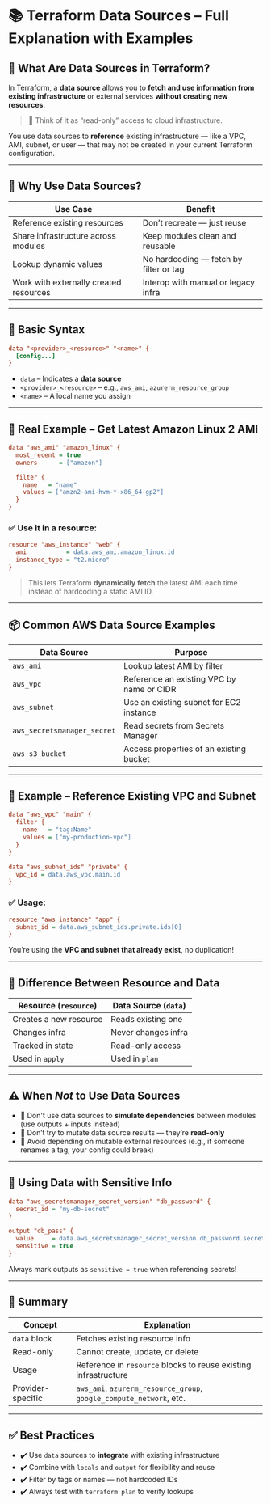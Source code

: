 # 📚 Terraform Data Sources – Full Explanation with Examples

## 🧠 What Are Data Sources in Terraform?

In Terraform, a **data source** allows you to **fetch and use information from existing infrastructure** or external services **without creating new resources**.

> 🔎 Think of it as “read-only” access to cloud infrastructure.

You use data sources to **reference** existing infrastructure — like a VPC, AMI, subnet, or user — that may not be created in your current Terraform configuration.

---

## 🎯 Why Use Data Sources?

| Use Case                               | Benefit                                |
| -------------------------------------- | -------------------------------------- |
| Reference existing resources           | Don’t recreate — just reuse            |
| Share infrastructure across modules    | Keep modules clean and reusable        |
| Lookup dynamic values                  | No hardcoding — fetch by filter or tag |
| Work with externally created resources | Interop with manual or legacy infra    |

---

## 🔧 Basic Syntax

```ini
data "<provider>_<resource>" "<name>" {
  [config...]
}
```

- `data` – Indicates a **data source**
- `<provider>_<resource>` – e.g., `aws_ami`, `azurerm_resource_group`
- `<name>` – A local name you assign

---

## 🧪 Real Example – Get Latest Amazon Linux 2 AMI

```ini
data "aws_ami" "amazon_linux" {
  most_recent = true
  owners      = ["amazon"]

  filter {
    name   = "name"
    values = ["amzn2-ami-hvm-*-x86_64-gp2"]
  }
}
```

### ✅ Use it in a resource:

```ini
resource "aws_instance" "web" {
  ami           = data.aws_ami.amazon_linux.id
  instance_type = "t2.micro"
}
```

> This lets Terraform **dynamically fetch** the latest AMI each time instead of hardcoding a static AMI ID.

---

## 📦 Common AWS Data Source Examples

| Data Source                 | Purpose                                   |
| --------------------------- | ----------------------------------------- |
| `aws_ami`                   | Lookup latest AMI by filter               |
| `aws_vpc`                   | Reference an existing VPC by name or CIDR |
| `aws_subnet`                | Use an existing subnet for EC2 instance   |
| `aws_secretsmanager_secret` | Read secrets from Secrets Manager         |
| `aws_s3_bucket`             | Access properties of an existing bucket   |

---

## 🧱 Example – Reference Existing VPC and Subnet

```ini
data "aws_vpc" "main" {
  filter {
    name   = "tag:Name"
    values = ["my-production-vpc"]
  }
}

data "aws_subnet_ids" "private" {
  vpc_id = data.aws_vpc.main.id
}
```

### ✅ Usage:

```ini
resource "aws_instance" "app" {
  subnet_id = data.aws_subnet_ids.private.ids[0]
}
```

You’re using the **VPC and subnet that already exist**, no duplication!

---

## 🔄 Difference Between Resource and Data

| Resource (`resource`)  | Data Source (`data`) |
| ---------------------- | -------------------- |
| Creates a new resource | Reads existing one   |
| Changes infra          | Never changes infra  |
| Tracked in state       | Read-only access     |
| Used in `apply`        | Used in `plan`       |

---

## ⚠️ When _Not_ to Use Data Sources

- 🚫 Don't use data sources to **simulate dependencies** between modules (use outputs + inputs instead)
- 🚫 Don’t try to mutate data source results — they’re **read-only**
- 🚫 Avoid depending on mutable external resources (e.g., if someone renames a tag, your config could break)

---

## 🔐 Using Data with Sensitive Info

```ini
data "aws_secretsmanager_secret_version" "db_password" {
  secret_id = "my-db-secret"
}

output "db_pass" {
  value     = data.aws_secretsmanager_secret_version.db_password.secret_string
  sensitive = true
}
```

Always mark outputs as `sensitive = true` when referencing secrets!

---

## 🧠 Summary

| Concept           | Explanation                                                         |
| ----------------- | ------------------------------------------------------------------- |
| `data` block      | Fetches existing resource info                                      |
| Read-only         | Cannot create, update, or delete                                    |
| Usage             | Reference in `resource` blocks to reuse existing infrastructure     |
| Provider-specific | `aws_ami`, `azurerm_resource_group`, `google_compute_network`, etc. |

---

## ✅ Best Practices

- ✔️ Use `data` sources to **integrate** with existing infrastructure
- ✔️ Combine with `locals` and `output` for flexibility and reuse
- ✔️ Filter by tags or names — not hardcoded IDs
- ✔️ Always test with `terraform plan` to verify lookups
